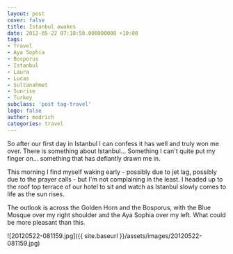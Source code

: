 ```yaml
---
layout: post
cover: false
title: Istanbul awakes
date: 2012-05-22 07:10:50.000000000 +10:00
tags: 
- Travel
- Aya Sophia
- Bosporus
- Istanbul
- Laura
- Lucas
- Sultanahmet
- Sunrise
- Turkey
subclass: 'post tag-travel'
logo: false
author: modrich
categories: travel
---
```

So after our first day in Istanbul I can confess it has well and truly won me over. There is something about Istanbul... Something I can't quite put my finger on... something that has defiantly drawn me in.

This morning I find myself waking early - possibly due to jet lag, possibly due to the prayer calls - but I'm not complaining in the least. I headed up to the roof top terrace of our hotel to sit and watch as Istanbul slowly comes to life as the sun rises.

The outlook is across the Golden Horn and the Bosporus, with the Blue Mosque over my right shoulder and the Aya Sophia over my left. What could be more pleasant than this.

![20120522-081159.jpg]({{ site.baseurl }}/assets/images/20120522-081159.jpg)

